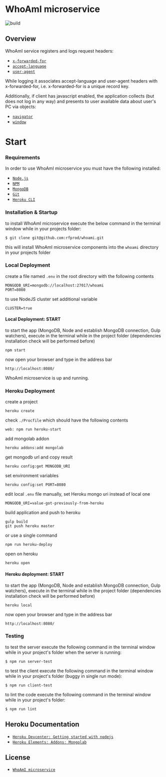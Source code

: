 # WhoAmI microservice

![build](https://travis-ci.org/rfprod/whoami.svg?branch=master)

## Overview

WhoAmI service registers and logs request headers:

* [`x-forwarded-for`](https://en.wikipedia.org/wiki/X-Forwarded-For)
* [`accept-language`](https://en.wikipedia.org/wiki/List_of_HTTP_header_fields#Accept-Language)
* [`user-agent`](https://en.wikipedia.org/wiki/User_agent)

While logging it associates accept-language and user-agent headers with x-forwarded-for, i.e. x-forwarded-for is a unique record key.

Additionally, if client has javascript enabled, the application collects (but does not log in any way) and presents to user available data about user's PC via objects:

* [`navigator`](https://developer.mozilla.org/en-US/docs/Web/API/Navigator)
* [`window`](https://developer.mozilla.org/en-US/docs/Web/API/Window)

# Start

### Requirements

In order to use WhoAmI microservice you must have the following installed:

- [`Node.js`](https://nodejs.org/)
- [`NPM`](https://nodejs.org/)
- [`MongoDB`](http://www.mongodb.org/)
- [`Git`](https://git-scm.com/)
- [`Heroku CLI`](https://devcenter.heroku.com/articles/heroku-cli)

### Installation & Startup

to install WhoAmI microservice execute the below command in the terminal window while in your projects folder:

```
$ git clone git@github.com:rfprod/whoami.git
```

this will install WhoAmI microservice components into the `whoami` directory in your projects folder

### Local Deployment

create a file named `.env` in the root directory with the following contents

```
MONGODB_URI=mongodb://localhost:27017/whoami
PORT=8080
```

to use NodeJS cluster set additional variable

```
CLUSTER=true
```

#### Local Deployment: START

to start the app (MongoDB, Node and establish MongoDB connection, Gulp watchers), execute in the terminal while in the project folder (dependencies installation check will be performed before)

```
npm start
```

now open your browser and type in the address bar

```
http://localhost:8080/
```

WhoAmI microservice is up and running.

### Heroku Deployment

create a project

```
heroku create
```

check `./Procfile` which should have the following contents

```
web: npm run heroku-start
```

add mongolab addon

```
heroku addons:add mongolab
```

get mongodb url and copy result

```
heroku config:get MONGODB_URI
```

set environment variables

```
heroku config:set PORT=8080
```

edit local `.env` file manually, set Heroku mongo uri instead of local one

```
MONGODB_URI=value-got-previously-from-heroku
```

build application and push to heroku

```
gulp build
git push heroku master
```

or use a single command

```
npm run heroku-deploy
```

open on heroku

```
heroku open
```

#### Heroku deployment: START

to start the app (MongoDB, Node and establish MongoDB connection, Gulp watchers), execute in the terminal while in the project folder (dependencies installation check will be performed before)

```
heroku local
```

now open your browser and type in the address bar

```
http://localhost:8080/
```

### Testing

to test the server execute the following command in the terminal window while in your project's folder when the server is running:

```
$ npm run server-test
```

to test the client execute the following command in the terminal window while in your project's folder (buggy in single run mode):

```
$ npm run client-test
```

to lint the code execute the following command in the terminal window while in your project's folder:

```
$ npm run lint
```

## Heroku Documentation

* [`Heroku Devcenter: Getting started with nodejs`](https://devcenter.heroku.com/articles/getting-started-with-nodejs)
* [`Heroku Elements: Addons: Mongolab`](https://elements.heroku.com/addons/mongolab)

## License

* [`WhoAmI microservice`](LICENSE)
